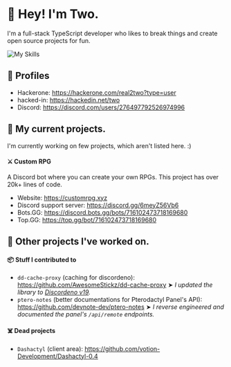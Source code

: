 # 👋 Hey! I'm Two.

I'm a full-stack TypeScript developer who likes to break things and create open source projects for fun.

![My Skills](https://skillicons.dev/icons?i=ts,js,mysql,mongodb,postgres)

## 👥 Profiles

- Hackerone: https://hackerone.com/real2two?type=user
- hacked-in: https://hackedin.net/two
- Discord: https://discord.com/users/276497792526974996

## 📌 My current projects.

I'm currently working on few projects, which aren't listed here. :)

#### ⚔️ Custom RPG

A Discord bot where you can create your own RPGs. This project has over 20k+ lines of code.

- Website: https://customrpg.xyz
- Discord support server: https://discord.gg/6meyZ56Vb6
- Bots.GG: https://discord.bots.gg/bots/716102473718169680
- Top.GG: https://top.gg/bot/716102473718169680

## 📂 Other projects I've worked on.

#### 📦 Stuff I contributed to

- `dd-cache-proxy` (caching for discordeno): https://github.com/AwesomeStickz/dd-cache-proxy ➤ _I updated the library to [Discordeno v19](https://discordeno.js.org/)._
- `ptero-notes` (better documentations for Pterodactyl Panel's API): https://github.com/devnote-dev/ptero-notes ➤ _I reverse engineered and documented the panel's `/api/remote` endpoints._

#### ☠️ Dead projects

- `Dashactyl` (client area): https://github.com/votion-Development/Dashactyl-0.4
